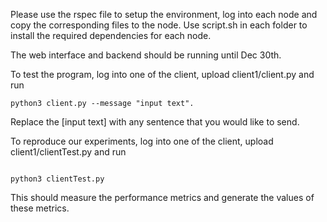
Please use the rspec file to setup the environment, log into each node and copy the corresponding files to the node. Use script.sh in each folder to install the required dependencies for each node.

The web interface and backend should be running until Dec 30th.

To test the program, log into one of the client, upload client1/client.py and run

```
python3 client.py --message "input text".
```

Replace the [input text] with any sentence that you would like to send.

To reproduce our experiments, log into one of the client, upload client1/clientTest.py and run
```

python3 clientTest.py
```

This should measure the performance metrics and generate the values of these metrics.
